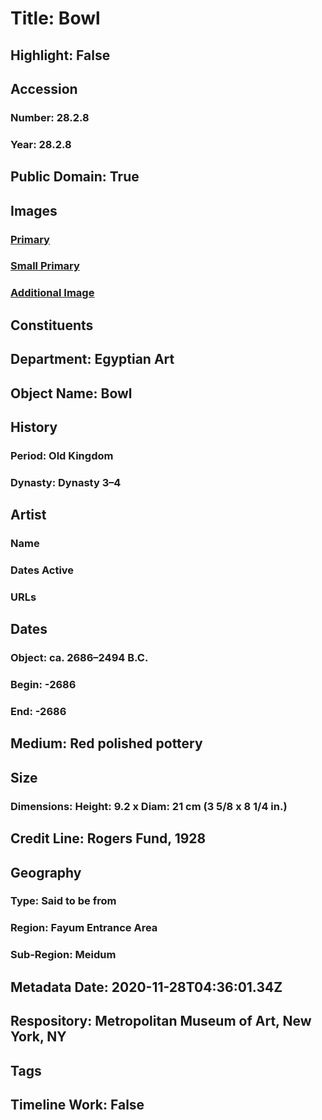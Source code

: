 # Title: Bowl
## Highlight: False
## Accession
### Number: 28.2.8
### Year: 28.2.8
## Public Domain: True
## Images
### [Primary](https://images.metmuseum.org/CRDImages/eg/original/28.2.8_EGDP011324.jpg)
### [Small Primary](https://images.metmuseum.org/CRDImages/eg/web-large/28.2.8_EGDP011324.jpg)
### [Additional Image](https://images.metmuseum.org/CRDImages/eg/original/28.2.8_EGDP011325.jpg)
## Constituents
## Department: Egyptian Art
## Object Name: Bowl
## History
### Period: Old Kingdom
### Dynasty: Dynasty 3–4
## Artist
### Name
### Dates Active
### URLs
## Dates
### Object: ca. 2686–2494 B.C.
### Begin: -2686
### End: -2686
## Medium: Red polished pottery
## Size
### Dimensions: Height: 9.2 x Diam: 21 cm (3 5/8 x 8 1/4 in.)
## Credit Line: Rogers Fund, 1928
## Geography
### Type: Said to be from
### Region: Fayum Entrance Area
### Sub-Region: Meidum
## Metadata Date: 2020-11-28T04:36:01.34Z
## Respository: Metropolitan Museum of Art, New York, NY
## Tags
## Timeline Work: False